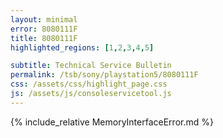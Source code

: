 ```yaml
---
layout: minimal
error: 8080111F
title: 8080111F
highlighted_regions: [1,2,3,4,5]

subtitle: Technical Service Bulletin
permalink: /tsb/sony/playstation5/8080111F
css: /assets/css/highlight_page.css
js: /assets/js/consoleservicetool.js
---
```


{% include_relative MemoryInterfaceError.md %}
